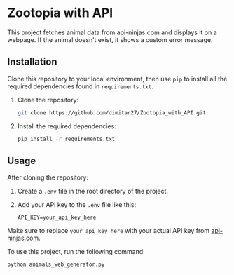 # Zootopia with API

This project fetches animal data from api-ninjas.com and displays it on a webpage. If the animal doesn’t exist, it shows a custom error message.

## Installation

Clone this repository to your local environment, then use `pip` to install all the required dependencies found in `requirements.txt`.

1. Clone the repository:
   ```bash
   git clone https://github.com/dimitar27/Zootopia_with_API.git
   ```

2. Install the required dependencies:
   ```bash
   pip install -r requirements.txt
   ```

## Usage

After cloning the repository:

1. Create a `.env` file in the root directory of the project.
2. Add your API key to the `.env` file like this:

   ```
   API_KEY=your_api_key_here
   ```

Make sure to replace `your_api_key_here` with your actual API key from [api-ninjas.com](https://api-ninjas.com/).

To use this project, run the following command:
```bash
python animals_web_generator.py
```
